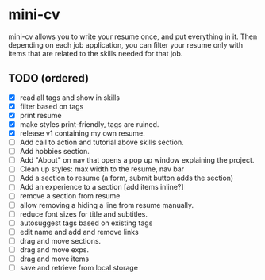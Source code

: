 # mini-cv

mini-cv allows you to write your resume once, and put everything in it. Then depending on each job application, you can filter your resume only with items that are related to the skills needed for that job.

## TODO (ordered)

- [x] read all tags and show in skills 
- [x] filter based on tags
- [x] print resume
- [x] make styles print-friendly, tags are ruined.
- [x] release v1 containing my own resume.
- [ ] Add call to action and tutorial above skills section.
- [ ] Add hobbies section.
- [ ] Add "About" on nav that opens a pop up window explaining the project.
- [ ] Clean up styles: max width to the resume, nav bar
- [ ] Add a section to resume (a form, submit button adds the section)
- [ ] Add an experience to a section [add items inline?]
- [ ] remove a section from resume
- [ ] allow removing a hiding a line from resume manually.
- [ ] reduce font sizes for title and subtitles.
- [ ] autosuggest tags based on existing tags
- [ ] edit name and add and remove links
- [ ] drag and move sections.
- [ ] drag and move exps.
- [ ] drag and move items
- [ ] save and retrieve from local storage
